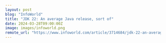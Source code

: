 ```yaml
---
layout: post
blog: "InfoWorld"
title: "JDK 22: An average Java release, sort of"
date: 2024-03-28T09:00:00Z
image: images/infoworld.png
remote_url: "https://www.infoworld.com/article/3714684/jdk-22-an-average-java-release-sort-of.html#tk.rss_applicationdevelopment"
---
```

